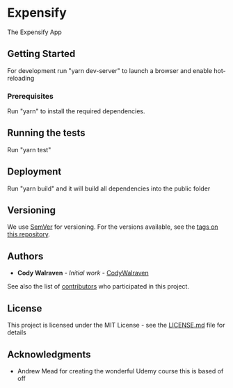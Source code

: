 # Expensify

The Expensify App

## Getting Started

For development run "yarn dev-server" to launch a browser and enable hot-reloading

### Prerequisites

Run "yarn" to install the required dependencies.

## Running the tests

Run "yarn test"

## Deployment

Run "yarn build" and it will build all dependencies into the public folder

## Versioning

We use [SemVer](http://semver.org/) for versioning. For the versions available, see the [tags on this repository](https://github.com/your/project/tags). 

## Authors

* **Cody Walraven** - *Initial work* - [CodyWalraven](https://github.com/CodyWalraven)

See also the list of [contributors](https://github.com/your/project/contributors) who participated in this project.

## License

This project is licensed under the MIT License - see the [LICENSE.md](LICENSE.md) file for details

## Acknowledgments

* Andrew Mead for creating the wonderful Udemy course this is based of off 

